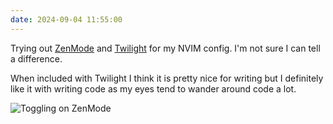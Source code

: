 ```yaml
---
date: 2024-09-04 11:55:00
---
```


Trying out [ZenMode][0347-0001] and [Twilight][0347-0002] for my NVIM config. I'm not sure I can tell a difference.

When included with Twilight I think it is pretty nice for writing but I definitely like it with writing code as my eyes tend to wander around code a lot.

![Toggling on ZenMode](https://jmblogstorrage.blob.core.windows.net/media/zenmode%20and%20twilight.gif)

[0347-0001]: https://github.com/folke/zen-mode.nvim
[0347-0002]: https://github.com/folke/twilight.nvim

<!-- Report:
(4:11:20): [ZenMode](ZenMode NVIM site:Github.com) => https://github.com/folke/zen-mode.nvim
(4:36:21): [Twilight](Twilight NVIM site:github.com) => https://github.com/folke/twilight.nvim
(0:36:21): Processed: 2 links, 0 errors.
-->
